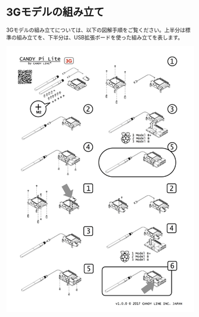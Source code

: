 # 3Gモデルの組み立て

3Gモデルの組み立てについては、以下の図解手順をご覧ください。上半分は標準の組み立てを、下半分は、USB拡張ボードを使った組み立てを表します。

![How to assemble(3G)](/assets/3G-InstructionSheet.jpg)
